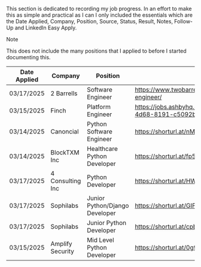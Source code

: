 This section is dedicated to recording my job progress. In an effort to make this as simple and practical as I can I only included the essentials which are the Date Applied, Company, Position, Source, Status, Result, Notes, Follow-Up and LinkedIn Easy Apply. 

> [!NOTE]
> This does not include the many positions that I applied to before I started documenting this.



| Date Applied | Company          | Position                       | Source                                                              | Status  | Result   | Notes | Follow-Up | Easy Apply |
| ------------ | ---------------- | ------------------------------ | ------------------------------------------------------------------- | ------- | -------- | ----- | --------- | ---------- |
| 03/17/2025   | 2 Barrells       | Software Engineer              | https://www.twobarrels.com/jobs/software/software-engineer/         | Applied |          |       |           |            |
| 03/15/2025   | Finch            | Platform Engineer              | https://jobs.ashbyhq.com/finch/cb483313-e6dd-4d68-8191-c5092b569151 | Applied | No Offer |       | N/A       |            |
| 03/14/2025   | Canoncial        | Python Software Engineer       | https://shorturl.at/nMtmo                                           | Applied | No Offer |       | N/A       | Yes        |
| 03/14/2025   | BlockTXM Inc     | Healthcare Python Developer    | https://shorturl.at/fp5Ig                                           | Applied |          |       |           | Yes        |
| 03/17/2025   | 4 Consulting Inc | Python Developer               | https://shorturl.at/HWmDQ                                           | Applied |          |       |           | Yes        |
| 03/17/2025   | Sophilabs        | Junior Python/Django Developer | https://shorturl.at/GIFuo                                           | Applied |          |       |           |            |
| 03/17/2025   | Sophilabs        | Junior Python Developer        | https://shorturl.at/cpbxU                                           | Applied |          |       |           |            |
| 03/15/2025   | Amplify Security | Mid Level Python Developer     | https://shorturl.at/0g9tW                                           | Applied |          |       |           |            |
